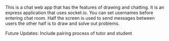 This is a chat web app that has the features of drawing and chatting.
It is an express application that uses socket.io. 
You can set usernames before entering chat room. Half the screen is 
used to send messages between users the other half is to draw and solve
out problems.


Future Updates: 
Include pairing process of tutor and student
